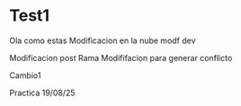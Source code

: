 # Test1
Ola como estas
Modificacion en la nube
modf dev

Modificacion post Rama
Modififacion para generar conflicto

Cambio1

Practica 19/08/25